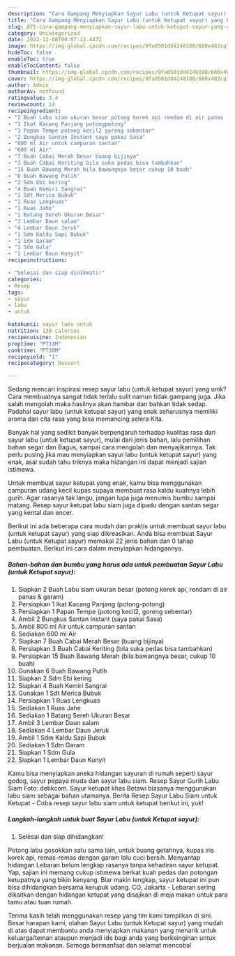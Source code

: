 ```yaml
---
description: "Cara Gampang Menyiapkan Sayur Labu (untuk Ketupat sayur) yang Enak"
title: "Cara Gampang Menyiapkan Sayur Labu (untuk Ketupat sayur) yang Enak"
slug: 871-cara-gampang-menyiapkan-sayur-labu-untuk-ketupat-sayur-yang-enak
category: Uncategorized
date: 2022-12-08T09:07:12.447Z
image: https://img-global.cpcdn.com/recipes/9fa0501dd4248188/680x482cq70/sayur-labu-untuk-ketupat-sayur-foto-resep-utama.jpg
hideToc: false
enableToc: true
enableTocContent: false
thumbnail: https://img-global.cpcdn.com/recipes/9fa0501dd4248188/680x482cq70/sayur-labu-untuk-ketupat-sayur-foto-resep-utama.jpg
cover: https://img-global.cpcdn.com/recipes/9fa0501dd4248188/680x482cq70/sayur-labu-untuk-ketupat-sayur-foto-resep-utama.jpg
author: Admin
authorAv: notfound
ratingvalue: 3.4
reviewcount: 14
recipeingredient:
- "2 Buah Labu siam ukuran besar potong korek api rendam di air panas  garam"
- "1 Ikat Kacang Panjang potongpotong"
- "1 Papan Tempe potong kecil2 goreng sebentar"
- "2 Bungkus Santan Instant saya pakai Sasa"
- "800 ml Air untuk campuran santan"
- "600 ml Air"
- "7 Buah Cabai Merah Besar buang bijinya"
- "3 Buah Cabai Keriting bila suka pedas bisa tambahkan"
- "15 Buah Bawang Merah bila bawangnya besar cukup 10 buah"
- "6 Buah Bawang Putih"
- "2 Sdm Ebi kering"
- "4 Buah Kemiri Sangrai"
- "1 Sdt Merica Bubuk"
- "1 Ruas Lengkuas"
- "1 Ruas Jahe"
- "1 Batang Sereh Ukuran Besar"
- "3 Lembar Daun salam"
- "4 Lembar Daun Jeruk"
- "1 Sdm Kaldu Sapi Bubuk"
- "1 Sdm Garam"
- "1 Sdm Gula"
- "1 Lembar Daun Kunyit"
recipeinstructions:

- "Selesai dan siap dinikmati!"
categories:
- Resep
tags:
- sayur
- labu
- untuk

katakunci: sayur labu untuk 
nutrition: 139 calories
recipecuisine: Indonesian
preptime: "PT33M"
cooktime: "PT38M"
recipeyield: "1"
recipecategory: Dessert

---
```





Sedang mencari inspirasi resep sayur labu (untuk ketupat sayur) yang unik? Cara membuatnya sangat tidak terlalu sulit namun tidak gampang juga. Jika salah mengolah maka hasilnya akan hambar dan bahkan tidak sedap. Padahal sayur labu (untuk ketupat sayur) yang enak seharusnya memiliki aroma dan cita rasa yang bisa memancing selera Kita.





Banyak hal yang sedikit banyak berpengaruh terhadap kualitas rasa dari sayur labu (untuk ketupat sayur), mulai dari jenis bahan, lalu pemilihan bahan segar dan Bagus, sampai cara mengolah dan menyajikannya. Tak perlu pusing jika mau menyiapkan sayur labu (untuk ketupat sayur) yang enak,      asal sudah tahu triknya maka hidangan ini dapat menjadi sajian istimewa.














Untuk membuat sayur ketupat yang enak, kamu bisa menggunakan campuran udang kecil kupas supaya membuat rasa kaldu kuahnya lebih gurih. Agar rasanya tak langu, jangan lupa juga menumis bumbu sampai matang. Resep sayur ketupat labu siam juga dipadu dengan santan segar yang kental dan encer.






Berikut ini ada beberapa cara mudah dan praktis untuk membuat sayur labu (untuk ketupat sayur) yang siap dikreasikan. Anda bisa membuat Sayur Labu (untuk Ketupat sayur) memakai 22 jenis bahan dan 0 tahap pembuatan. Berikut ini cara dalam menyiapkan hidangannya.

<!--inarticleads1-->

##### Bahan-bahan dan bumbu yang harus ada untuk pembuatan Sayur Labu (untuk Ketupat sayur):

1. Siapkan 2 Buah Labu siam ukuran besar (potong korek api, rendam di air panas &amp; garam)
1. Persiapkan 1 Ikat Kacang Panjang (potong-potong)
1. Persiapkan 1 Papan Tempe (potong kecil2, goreng sebentar)
1. Ambil 2 Bungkus Santan Instant (saya pakai Sasa)
1. Ambil 800 ml Air untuk campuran santan
1. Sediakan 600 ml Air
1. Siapkan 7 Buah Cabai Merah Besar (buang bijinya)
1. Persiapkan 3 Buah Cabai Keriting (bila suka pedas bisa tambahkan)
1. Persiapkan 15 Buah Bawang Merah (bila bawangnya besar, cukup 10 buah)
1. Gunakan 6 Buah Bawang Putih
1. Siapkan 2 Sdm Ebi kering
1. Siapkan 4 Buah Kemiri Sangrai
1. Gunakan 1 Sdt Merica Bubuk
1. Persiapkan 1 Ruas Lengkuas
1. Sediakan 1 Ruas Jahe
1. Sediakan 1 Batang Sereh Ukuran Besar
1. Ambil 3 Lembar Daun salam
1. Sediakan 4 Lembar Daun Jeruk
1. Ambil 1 Sdm Kaldu Sapi Bubuk
1. Sediakan 1 Sdm Garam
1. Siapkan 1 Sdm Gula
1. Siapkan 1 Lembar Daun Kunyit


Kamu bisa menyiapkan aneka hidangan sayuran di rumah seperti sayur godog, sayur pepaya muda dan sayur labu siam. Resep Sayur Gurih Labu Siam Foto: detikcom. Sayur ketupat khas Betawi biasanya menggunakan labu siam sebagai bahan utamanya. Berita Resep Sayur Labu Siam untuk Ketupat - Coba resep sayur labu siam untuk ketupat berikut ini, yuk! 

<!--inarticleads2-->

##### Langkah-langkah untuk buat Sayur Labu (untuk Ketupat sayur):


1. Selesai dan siap dihidangkan!

Potong labu gosokkan satu sama lain, untuk buang getahnya, kupas iris korek api, remas-remas dengan garam lalu cuci bersih. Menyantap hidangan Lebaran belum lengkap rasanya tanpa kehadiran sayur ketupat. Yap, sajian ini memang cukup istimewa berkat kuah pedas dan potongan ketupatnya yang bikin kenyang. Biar makin lengkap, sayur ketupat ini pun bisa dihidangkan bersama kerupuk udang. CO, Jakarta - Lebaran sering dikaitkan dengan hidangan ketupat yang disajikan di meja makan untuk para tamu atau tuan rumah. 

Terima kasih telah menggunakan resep yang tim kami tampilkan di sini. Besar harapan kami, olahan Sayur Labu (untuk Ketupat sayur) yang mudah di atas dapat membantu anda menyiapkan makanan yang menarik untuk keluarga/teman ataupun menjadi ide bagi anda yang berkeinginan untuk berjualan makanan. Semoga bermanfaat dan selamat mencoba!
